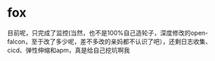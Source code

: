 # fox
目前呢，只完成了监控(当然，也不是100%自己造轮子，深度修改的open-falcon，至于改了多少呢，差不多改的亲妈都不认识了吧），还剩日志收集、cicd、弹性伸缩和apm，真是给自己挖坑啊我
